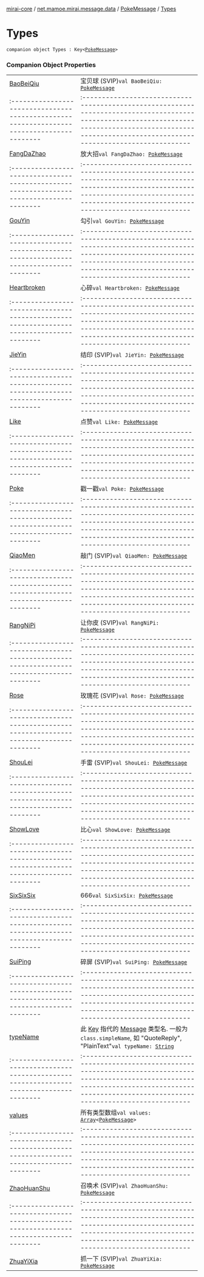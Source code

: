 [mirai-core](../../../index.md) / [net.mamoe.mirai.message.data](../../index.md) / [PokeMessage](../index.md) / [Types](./index.md)

# Types

`companion object Types : Key<`[`PokeMessage`](../index.md)`>`

### Companion Object Properties
|||
|:----------------------------------------------------------------------------------------|:---------------------------------------------------------------------------------------------------------------------------------------------------------------------------------------------------------|
| [BaoBeiQiu](-bao-bei-qiu.md) | 宝贝球 (SVIP)`val BaoBeiQiu: `[`PokeMessage`](../index.md) ||||
|:----------------------------------------------------------------------------------------|:---------------------------------------------------------------------------------------------------------------------------------------------------------------------------------------------------------|
| [FangDaZhao](-fang-da-zhao.md) | 放大招`val FangDaZhao: `[`PokeMessage`](../index.md) ||||
|:----------------------------------------------------------------------------------------|:---------------------------------------------------------------------------------------------------------------------------------------------------------------------------------------------------------|
| [GouYin](-gou-yin.md) | 勾引`val GouYin: `[`PokeMessage`](../index.md) ||||
|:----------------------------------------------------------------------------------------|:---------------------------------------------------------------------------------------------------------------------------------------------------------------------------------------------------------|
| [Heartbroken](-heartbroken.md) | 心碎`val Heartbroken: `[`PokeMessage`](../index.md) ||||
|:----------------------------------------------------------------------------------------|:---------------------------------------------------------------------------------------------------------------------------------------------------------------------------------------------------------|
| [JieYin](-jie-yin.md) | 结印 (SVIP)`val JieYin: `[`PokeMessage`](../index.md) ||||
|:----------------------------------------------------------------------------------------|:---------------------------------------------------------------------------------------------------------------------------------------------------------------------------------------------------------|
| [Like](-like.md) | 点赞`val Like: `[`PokeMessage`](../index.md) ||||
|:----------------------------------------------------------------------------------------|:---------------------------------------------------------------------------------------------------------------------------------------------------------------------------------------------------------|
| [Poke](-poke.md) | 戳一戳`val Poke: `[`PokeMessage`](../index.md) ||||
|:----------------------------------------------------------------------------------------|:---------------------------------------------------------------------------------------------------------------------------------------------------------------------------------------------------------|
| [QiaoMen](-qiao-men.md) | 敲门 (SVIP)`val QiaoMen: `[`PokeMessage`](../index.md) ||||
|:----------------------------------------------------------------------------------------|:---------------------------------------------------------------------------------------------------------------------------------------------------------------------------------------------------------|
| [RangNiPi](-rang-ni-pi.md) | 让你皮 (SVIP)`val RangNiPi: `[`PokeMessage`](../index.md) ||||
|:----------------------------------------------------------------------------------------|:---------------------------------------------------------------------------------------------------------------------------------------------------------------------------------------------------------|
| [Rose](-rose.md) | 玫瑰花 (SVIP)`val Rose: `[`PokeMessage`](../index.md) ||||
|:----------------------------------------------------------------------------------------|:---------------------------------------------------------------------------------------------------------------------------------------------------------------------------------------------------------|
| [ShouLei](-shou-lei.md) | 手雷 (SVIP)`val ShouLei: `[`PokeMessage`](../index.md) ||||
|:----------------------------------------------------------------------------------------|:---------------------------------------------------------------------------------------------------------------------------------------------------------------------------------------------------------|
| [ShowLove](-show-love.md) | 比心`val ShowLove: `[`PokeMessage`](../index.md) ||||
|:----------------------------------------------------------------------------------------|:---------------------------------------------------------------------------------------------------------------------------------------------------------------------------------------------------------|
| [SixSixSix](-six-six-six.md) | 666`val SixSixSix: `[`PokeMessage`](../index.md) ||||
|:----------------------------------------------------------------------------------------|:---------------------------------------------------------------------------------------------------------------------------------------------------------------------------------------------------------|
| [SuiPing](-sui-ping.md) | 碎屏 (SVIP)`val SuiPing: `[`PokeMessage`](../index.md) ||||
|:----------------------------------------------------------------------------------------|:---------------------------------------------------------------------------------------------------------------------------------------------------------------------------------------------------------|
| [typeName](type-name.md) | 此 [Key](../../-message/-key/index.md) 指代的 [Message](../../-message/index.md) 类型名. 一般为 `class.simpleName`, 如 "QuoteReply", "PlainText"`val typeName: `[`String`](https://kotlinlang.org/api/latest/jvm/stdlib/kotlin/-string/index.html) ||||
|:----------------------------------------------------------------------------------------|:---------------------------------------------------------------------------------------------------------------------------------------------------------------------------------------------------------|
| [values](values.md) | 所有类型数组`val values: `[`Array`](https://kotlinlang.org/api/latest/jvm/stdlib/kotlin/-array/index.html)`<`[`PokeMessage`](../index.md)`>` ||||
|:----------------------------------------------------------------------------------------|:---------------------------------------------------------------------------------------------------------------------------------------------------------------------------------------------------------|
| [ZhaoHuanShu](-zhao-huan-shu.md) | 召唤术 (SVIP)`val ZhaoHuanShu: `[`PokeMessage`](../index.md) ||||
|:----------------------------------------------------------------------------------------|:---------------------------------------------------------------------------------------------------------------------------------------------------------------------------------------------------------|
| [ZhuaYiXia](-zhua-yi-xia.md) | 抓一下 (SVIP)`val ZhuaYiXia: `[`PokeMessage`](../index.md) |

